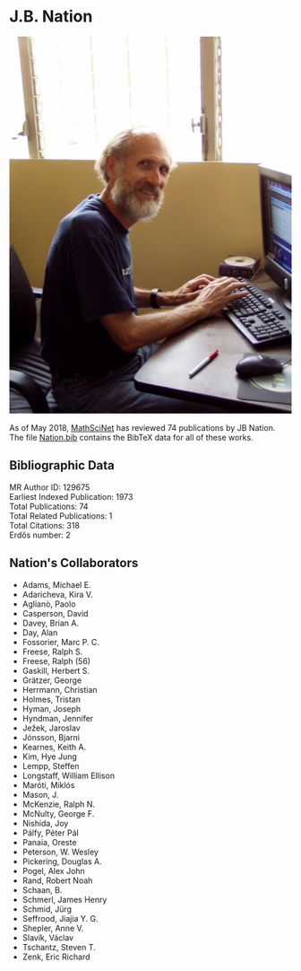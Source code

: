 # J.B. Nation

<img src="assets/img/Nation.jpg" alt="JB Nation" style="width: 600px"/>

As of May 2018, [MathSciNet](https://mathscinet-ams-org.colorado.idm.oclc.org/mathscinet/search/publications.html?pg1=INDI&s1=194830&sort=Newest&vfpref=html&r=1&extend=1) has reviewed 74 publications by JB Nation.  The file [Nation.bib](assets/Nation.bib) contains the BibTeX data for all of these works.

## Bibliographic Data

MR Author ID:	129675  
Earliest Indexed Publication:	1973  
Total Publications:	74  
Total Related Publications:	1  
Total Citations:	318  
Erdős number: 2


## Nation's Collaborators

+ Adams, Michael E.
+ Adaricheva, Kira V.
+ Aglianò, Paolo
+ Casperson, David
+ Davey, Brian A.
+ Day, Alan
+ Fossorier, Marc P. C.
+ Freese, Ralph S.
+ Freese, Ralph (56)
+ Gaskill, Herbert S.
+ Grätzer, George
+ Herrmann, Christian
+ Holmes, Tristan
+ Hyman, Joseph
+ Hyndman, Jennifer
+ Ježek, Jaroslav
+ Jónsson, Bjarni
+ Kearnes, Keith A.
+ Kim, Hye Jung
+ Lempp, Steffen
+ Longstaff, William Ellison
+ Maróti, Miklós
+ Mason, J.
+ McKenzie, Ralph N.
+ McNulty, George F.
+ Nishida, Joy
+ Pálfy, Péter Pál
+ Panaia, Oreste
+ Peterson, W. Wesley
+ Pickering, Douglas A.
+ Pogel, Alex John
+ Rand, Robert Noah
+ Schaan, B.
+ Schmerl, James Henry
+ Schmid, Jürg
+ Seffrood, Jiajia Y. G.
+ Shepler, Anne V.
+ Slavík, Václav
+ Tschantz, Steven T.
+ Zenk, Eric Richard
